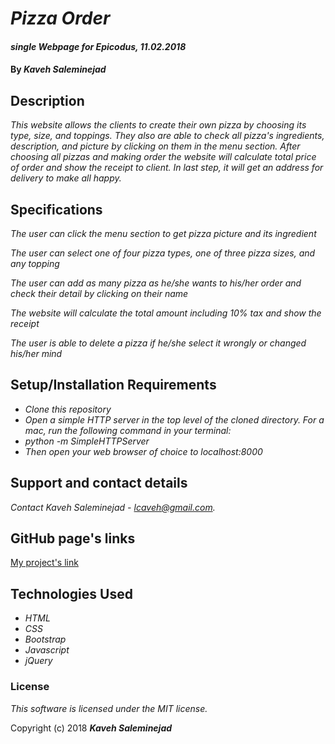 # _Pizza Order_

#### _single Webpage for Epicodus, 11.02.2018_

#### By _**Kaveh Saleminejad**_

## Description

_This website allows the clients to create their own pizza by choosing its type, size, and toppings. They also are able to check all pizza's ingredients, description, and picture by clicking on them in the menu section. After choosing all pizzas and making order the website will calculate total price of order and show the receipt to client. In last step, it will get an address for delivery to make all happy._

## Specifications

_The user can click the menu section to get pizza picture and its ingredient_

_The user can select one of four pizza types, one of three pizza sizes, and any topping_

_The user can add as many pizza as he/she wants to his/her order and check their detail by clicking on their name_

_The website will calculate the total amount including 10% tax and show the receipt_  

_The user is able to delete a pizza if he/she select it wrongly or changed his/her mind_

## Setup/Installation Requirements

* _Clone this repository_
* _Open a simple HTTP server in the top level of the cloned directory. For a mac, run the following command in your terminal:_   
* _python -m SimpleHTTPServer_
* _Then open your web browser of choice to localhost:8000_

## Support and contact details

_Contact Kaveh Saleminejad - lcaveh@gmail.com._

## GitHub page's links

[My project's link](https://lcaveh.github.io/pizza-order/index.html)

## Technologies Used

* _HTML_
* _CSS_
* _Bootstrap_
* _Javascript_
* _jQuery_


### License

*This software is licensed under the MIT license.*

Copyright (c) 2018 **_Kaveh Saleminejad_**
